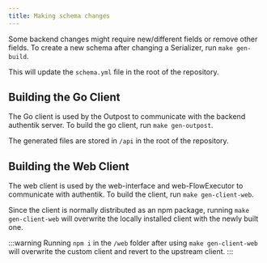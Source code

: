 ```yaml
---
title: Making schema changes
---
```


Some backend changes might require new/different fields or remove other fields. To create a new schema after changing a Serializer, run `make gen-build`.

This will update the `schema.yml` file in the root of the repository.

## Building the Go Client

The Go client is used by the Outpost to communicate with the backend authentik server. To build the go client, run `make gen-outpost`.

The generated files are stored in `/api` in the root of the repository.

## Building the Web Client

The web client is used by the web-interface and web-FlowExecutor to communicate with authentik. To build the client, run `make gen-client-web`.

Since the client is normally distributed as an npm package, running `make gen-client-web` will overwrite the locally installed client with the newly built one.

:::warning
Running `npm i` in the `/web` folder after using `make gen-client-web` will overwrite the custom client and revert to the upstream client.
:::
